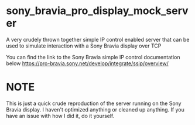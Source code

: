 # sony_bravia_pro_display_mock_server
A very crudely thrown together simple IP control enabled server that can be used to simulate interaction with a Sony Bravia display over TCP

You can find the link to the Sony Bravia simple IP control documentation below
https://pro-bravia.sony.net/develop/integrate/ssip/overview/


# NOTE
This is just a quick crude reproduction of the server running on the Sony Bravia display. I haven't optimized anything or cleaned up anything. If you have an issue with how I did it, do it yourself.
